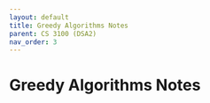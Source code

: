 ```yaml
---
layout: default
title: Greedy Algorithms Notes
parent: CS 3100 (DSA2)
nav_order: 3
---
```

# Greedy Algorithms Notes